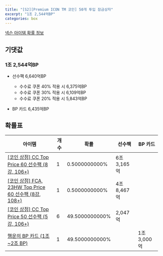 ```yaml
---
title: "[S2][Premium ICON TM 코인] 50개 투입 잠금상자"
excerpt: "1조 2,544억BP"
categories: box
---
```

[넥슨 아이템 확률 정보](http://iteminfo.nexon.com/probability/fco?sn=7619)

## 기댓값
### 1조 2,544억BP
- 선수팩 6,640억BP
  - 수수료 쿠폰 40% 적용 시 6,375억BP
  - 수수료 쿠폰 30% 적용 시 6,109억BP
  - 수수료 쿠폰 20% 적용 시 5,843억BP

- BP 카드 6,435억BP

## 확률표

|아이템|개수|확률|선수팩|BP 카드|
|---|---|---|---|---|
|[[코인 상점] CC Top Price 60 선수팩 (8강, 106+)](/player/7610)|1|0.5000000000%|6조 3,165억||
|[[코인 상점] FCA, 23HW Top Price 60 선수팩 (8강, 108+)](/player/7611)|1|0.5000000000%|4조 8,467억||
|[[코인 상점] CC Top Price 50 선수팩 (5강, 106+)](/player/7608)|6|49.5000000000%|2,047억||
|[행운의 BP 카드 (1조~2조 BP)](/bp/7388)|1|49.5000000000%||1조 3,000억|
